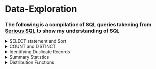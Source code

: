# Data-Exploration
### The following is a compilation of SQL queries takening from [Serious SQL](https://www.datawithdanny.com/courses/serious-sql) to show my understanding of SQL

<details>
<summary>
SELECT statement and Sort
</summary>

Select all columns:        `SELECT *`

OR

Select specific columns:   `SELECT column_name_1, column_name_2...`

Where is the data?         `FROM schema_name.table_name`

In what order:             `ORDER BY column_name_1, column_name_2...DESC`

  Descending order `DESC`
  
How many records?          `LIMIT number`

1. What is the name of the category with the highest category_id in the dvd_rentals.category table?
```sql
SELECT name, category_id
FROM dvd_rentals.category
ORDER BY category_id desc
LIMIT 1;
```

2. For the films with the longest length, what is the title of the “R” rated film with the lowest replacement_cost in dvd_rentals.film table?
```sql
SELECT title, rating, length, replacement_cost
FROM dvd_rentals.film
GROUP BY replacement_cost,length,rating, title
ORDER BY length desc, replacement_cost;
```

3. Who was the manager of the store with the highest total_sales in the dvd_rentals.sales_by_store table?
```sql
SELECT manager, total_sales
FROM dvd_rentals.sales_by_store
ORDER BY total_sales DESC;
```

4. What is the postal_code of the city with the 5th highest city_id in the dvd_rentals.address table?
```sql
SELECT postal_code, city_id
FROM dvd_rentals.address
ORDER BY city_id DESC
LIMIT 5;
```
</details>

<details>
<summary>
COUNT and DISTINCT
</summary>

  `COUNT` returns the number of records/rows in a particular column
  
  `DISTINCT` returns unique values if there are duplicate values
  
  `COUNT DISTINCT` returns the number of unique records in a particular column
  
  We also use `AS` to create an alias for a new output column
  
1. How many rows are there in the film_list table?
```sql
SELECT COUNT(*) AS row_count
FROM dvd_rentals.film_list;
```
2. What are the unique values for the rating column in the film table?
```sql
SELECT DISTINCT rating
FROM dvd_rentals.film_list;
```

3. How many unique category values are there in the film_list table?
```sql
SELECT COUNT(DISTINCT category) AS unique_category_count
FROM dvd_rentals.film_list;
```
  
### Apply Aggregate Count Function & Single Column Value Counts
  
  We can also sort our data using the `GROUP BY` clause
  
4. What is the frequency of values in the rating column in the film_list table?
```sql
SELECT
  rating,
  COUNT(*) AS frequency
FROM
  dvd_rentals.film_list
GROUP BY
  rating
ORDER BY
  frequency DESC;
```

### Adding a Percentage Column
  
5. What percentage does each rating hold in the film_list table
```sql
SELECT
  rating,
  COUNT(*) AS frequency,
  ROUND(
    100 * COUNT(*) :: NUMERIC / SUM(COUNT(*)) OVER (),
    2
  ) AS percentage
FROM
  dvd_rentals.film_list
GROUP BY
  rating
ORDER BY
  frequency DESC;
```
> A few things to note:
  1. We use `ROUND` to round off to a number of decimal points i.e. 2 decimal points in the example
  2. We use `::NUMERIC` to cast an integter as a numeric data type to avoid [floor division](https://www.educative.io/answers/floor-division)
  3. `OVER()` is a window funtion
  4. We first count the number of ratings and the divide by the total number `SUM` of the ratings.
  
### Counts For Multiple Column Combinations
 
6.1. What are the 5 most frequent rating and category combinations in the film_list table?
```sql
SELECT
  rating,
  category,
  COUNT(*) AS frequency
FROM
  dvd_rentals.film_list
GROUP BY
  rating,
  category
ORDER BY
  frequency DESC
LIMIT
  5;
```
> NOTE: We need to group by the same selected columns
  
6.2. Group by ordinal syntax (instead of column name)
```sql
SELECT
  rating,
  category,
  COUNT(*) AS frequency
FROM
  dvd_rentals.film_list
GROUP BY
  1,2
ORDER BY
  frequency DESC
LIMIT
  5;
```
</details>

<details>
<summary>
Identifying Duplicate Records
</summary>

## Dealing with duplicate records
  
#### 1. Using a `SELECT COUNT(*)` will return the total number of rows in the dataset.
  <img width="595" alt="count star" src="https://user-images.githubusercontent.com/111830926/204182009-38d04ebb-0bf0-47ee-b0a7-bc76d5fb8ded.png">

#### 2. Using `SELECT DISTINCT *` returns all the unique rows in the datatset, i.e. removing duplicate rows.
  <img width="1157" alt="distinct" src="https://user-images.githubusercontent.com/111830926/204182247-301a075c-c737-49a9-8f00-29b5f60cfa04.png">

  
> **A problem arises when we want to count the number of distinct/unique rows. PostgreSQL does not allow for this:**
  <img width="1150" alt="count-distinct" src="https://user-images.githubusercontent.com/111830926/204182501-e45771b9-3b55-420f-9220-f5b9510b5f1e.png">

### There are 3 ways to get around this:

  #### a. Subqueries
```sql
SELECT COUNT(*)
FROM (
  SELECT DISTINCT *
  FROM health.user_logs) AS subquery;
 ```
  
  #### b. CTE (Common table expression)
```sql
WITH cte_dedups AS (
  SELECT distinct *
  FROM health.user_logs)
SELECT COUNT(*)
FROM cte_dedups;
```
  
  #### c. Temp Tables
```sql
DROP TABLE IF EXISTS deduplicated_user_logs;

CREATE TEMP TABLE deduplicated_user_logs AS
SELECT DISTINCT *
FROM health.user_logs;

SELECT COUNT(*)
FROM deduplicated_user_logs;
  ```
  
#### 3. Compare counts
  The row count in the original table/dataset vs. the row count of the deduplicated table.
  
  In this example the original table has 43891 rows and the deduplicated table has 31004 row, therefore we can conclude that there are duplicate records.
  
  
## Other ways to identify duplicate records
  
  ### Group by counts across all columns
```sql
 SELECT 
  id,
  log_date,
  measure,
  measure_value,
  systolic,
  diastolic,
  COUNT(*) AS frequency
FROM health.user_logs
GROUP BY 
  id,
  log_date,
  measure,
  measure_value,
  systolic,
  diastolic
ORDER BY frequency DESC;
```

#### Using the `WHERE` clause to show records that appear more than once `> 1`, and excluding those that only appear once.
  ```sql
WITH groupby_count AS (
SELECT 
   id,
   log_date,
   measure,
   measure_value,
   systolic,
   diastolic,
   COUNT(*) AS frequency
FROM health.user_logs
GROUP BY 
   id,
   log_date,
   measure,
   measure_value,
   systolic,
   diastolic)
SELECT *
FROM groupby_count
WHERE frequency > 1
ORDER BY frequency DESC;
```
  
#### Applying a condition using the `HAVING` clause to return the duplicate records and there frequencies
  
```sql
DROP TABLE IF EXISTS unique_duplicate_records;

CREATE TEMPORARY TABLE unique_duplicate_records AS
SELECT *
FROM health.user_logs
GROUP BY
  id,
  log_date,
  measure,
  measure_value,
  systolic,
  diastolic
HAVING COUNT(*) > 1;

SELECT *
FROM unique_duplicate_records
LIMIT 10;
```
  
> NOTES:
  1. We use `DISTINCT` to remove duplicate records from a dataset
  2. To calculate unique record counts we can use either CTEs or subqueries, however CTEs are better to use in terms of readability.
  3. To detect the presence of duplicate records compare the basic record counts with the unique counts
  4. We use the `GROUP BY` clause to identify the exact duplicate records across all columns in a table
  5. We use the `HAVING` clause to filter records. NB we cannot use the alias name for an aggregate function in the `HAVING` clause i.e. we must use `COUNT(*)` eg. `COUNT(*) > 1` 
 
</details>

<details>
<summary>
Summary Statistics
</summary>
  
  ### Mean, median and mode
 
  #### Mean 
```sql
SELECT 
  ROUND(AVG(measure_value),2) AS average_weight
FROM health.user_logs
WHERE measure = 'weight'
 AND measure_value > 0
 AND measure_value < 201;
```
<img width="263" alt="mean" src="https://user-images.githubusercontent.com/111830926/204466495-1437325c-cd65-495f-ba82-dd06d353065d.png">
                   
#### Median                         
```sql
SELECT 
  ROUND(
  CAST(PERCENTILE_CONT(0.5) WITHIN GROUP (ORDER BY measure_value) AS NUMERIC),
  2) AS median_weight
FROM health.user_logs
WHERE measure = 'weight'
 AND measure_value > 0
 AND measure_value < 201;
```      
 <img width="249" alt="median" src="https://user-images.githubusercontent.com/111830926/204466540-6e60e384-db1d-4c51-8013-c04a929b5835.png">
                      
#### Mode
```sql
SELECT 
  ROUND(
   MODE() WITHIN GROUP (ORDER BY measure_value), 
   2) AS mode_weight
FROM health.user_logs
WHERE measure = 'weight'
 AND measure_value > 0
 AND measure_value < 201;
 ```
  <img width="209" alt="mode" src="https://user-images.githubusercontent.com/111830926/204466582-db837e68-5b53-4f26-8dd9-277b0969bf4b.png">
             
  ### Max and min to get a range
```sql
SELECT 
  MIN(measure_value) AS min_weight,
  MAX(measure_value) AS max_weights,
  MAX(measure_value) - MIN(measure_value) AS weight_range
FROM health.user_logs
WHERE measure = 'weight'
 AND measure_value > 0
 AND measure_value < 201;
```
<img width="525" alt="min max" src="https://user-images.githubusercontent.com/111830926/204466843-538245a3-e39b-4801-a2d1-b5e892fab5d1.png">


  ### Variance and standard deviation
```sql
SELECT ROUND(STDDEV(measure_value,2) AS standard_deviation
FROM health.user_logs
WHERE measure = 'weight'
```

```sql
SELECT ROUND(VARIANCE(measure_value,2) AS variance_value
FROM health.user_logs
WHERE measure = 'weight'
```
  ### 
   
</details>

<details>
<summary>
Distribution Functions
</summary>
  

  ### Cumulative Distribution Function F(V)
  
#### SQL reverse engineering 
  
| Percentile | floor_value | ceiling_value | percentile_count |
|------------|-------------|---------------|------------------|
|      1     |     min     |      max      |     frequency    |
|     100    |             |               |                  |
  
#### Data algorithm:
  1. Sort values ascending
  2. Assign 1 - 100 percentile value 
  3. For each percentile
     * calculate floor and ceiling values
     * calculate record count

```sql  
WITH percentile_value AS (
  SELECT 
    measure_value,
    NTILE(100) OVER(ORDER BY measure_value) AS percentile 
  FROM health.user_logs
  WHERE measure = 'weight'
  )
SELECT 
  percentile,
  MIN(measure_value) AS floor_value,
  MAX(measure_value) AS ceiling_value,
  COUNT(*) AS percentile_count
FROM percentile_value
GROUP BY percentile
ORDER BY percentile;
```
> You need to inspect for outliers
  - Look at 1st and 100th percentile
<figure>
<img width="408" img src="https://user-images.githubusercontent.com/111830926/204946911-6ba19228-b0b9-4e92-bba4-fa292c35b255.png"/>
</figure>
<figure>
<img width="408" img src="https://user-images.githubusercontent.com/111830926/204947074-f04aafa0-e6cc-4202-bb7f-ed8be10926f4.png"/>
</figure>


  

  - Remove outliers

  ```sql
DROP TABLE IF EXISTS clean_weight_logs;
CREATE TABLE clean_weight_logs AS(
  SELECT *
  FROM health.user_logs
  WHERE measure = 'weight'
    AND measure_value > 0
    AND measure_value < 201);
WITH percentile_value AS (
  SELECT 
    measure_value,
    NTILE(100) OVER(ORDER BY measure_value) AS percentile 
  FROM clean_weight_logs
  )
SELECT 
  percentile,
  MIN(measure_value) AS floor_value,
  MAX(measure_value) AS ceiling_value,
  COUNT(*) AS percentile_count
FROM percentile_value
GROUP BY percentile
ORDER BY percentile                            
  ```          
| percentile | floor_value | ceiling_value | frequency |
|------------|-------------|---------------|-----------|
| 1          | 1.814368    | 29.48348      | 28        |
| 2          | 29.48348    | 32.4771872    | 28        |
| 3          | 32.658623   | 35.380177     | 28        |
| 4          | 35.380177   | 36.74095      | 28        |
| 5          | 36.74095    | 37.194546     | 28        |
| ...        | ...         | ...           | ...       |
| 95         | 129.77278   | 130.52802     | 27        |
| 96         | 130.5389    | 131.54168     | 27        |
| 97         | 131.54169   | 132.6599      | 27        |
| 98         | 132.736     | 133.765       | 27        |
| 99         | 133.80965   | 136.0776      | 27        |
| 100        | 136.0776    | 200.487664    | 27        |
                             
Visualize the cumulative distribution
#### 15% of users are under 60kg
<img width="825" alt="1st percentile" src="https://user-images.githubusercontent.com/111830926/204723518-851aeb57-27fb-4182-be11-ec38d7316cac.png">

#### 99% of users are under 134kg
<img width="825" alt="99th percentile" src="https://user-images.githubusercontent.com/111830926/204723549-df722571-53c4-4b35-8e26-aabe05105891.png">

### Histogram/Frequency Plots

#### WIDTH_BUCKET function
```sql
SELECT WIDTH_BUCKET(measure_value,0,200,50) AS buckets,
       AVG(measure_value) AS mean_value,
       COUNT(*) AS frequency
FROM clean_weight_logs
GROUP BY bucket
ORDER BY bucket;
```
<img width="747" alt="width_bucket" src="https://user-images.githubusercontent.com/111830926/204728396-26fde2d8-61ff-4fb9-8af5-9740a15eae78.png">

</details>

